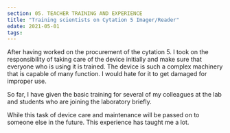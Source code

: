 ```yaml
---
section: 05. TEACHER TRAINING AND EXPERIENCE
title: "Training scientists on Cytation 5 Imager/Reader"
edate: 2021-05-01
tags:
---
```


After having worked on the procurement of the cytation 5. I took on the responsibility of taking care of the device initially and make sure that everyone who is using it is trained. The device is such a complex machinery that is capable of many function. I would hate for it to get damaged for improper use. 

So far, I have given the basic training for several of my colleagues at the lab and students who are joining the laboratory briefly.

While this task of device care and maintenance will be passed on to someone else in the future. This experience has taught me a lot.
